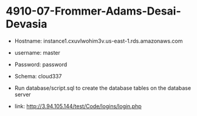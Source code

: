 # 4910-07-Frommer-Adams-Desai-Devasia

- Hostname: instance1.cxuvlwohim3v.us-east-1.rds.amazonaws.com
- username: master 

- Password: password 

- Schema: cloud337 




- Run database/script.sql to create the database tables on the database server

- link: http://3.94.105.144/test/Code/logins/login.php 
